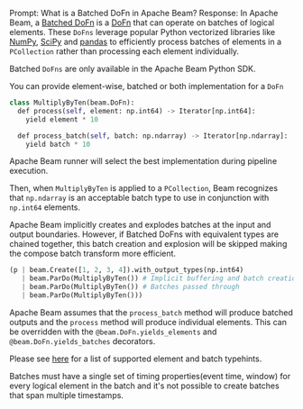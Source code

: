 Prompt:
What is a Batched DoFn in Apache Beam?
Response:
In Apache Beam, a [Batched DoFn](https://beam.apache.org/documentation/programming-guide/#batched-dofns) is a [DoFn](https://beam.apache.org/documentation/programming-guide/#pardo) that can operate on batches of logical elements. These `DoFns` leverage popular Python vectorized libraries like [NumPy](https://numpy.org/), [SciPy](https://scipy.org/) and [pandas](https://pandas.pydata.org/) to efficiently process batches of elements in a `PCollection` rather than processing each element individually.

Batched `DoFns` are only available in the Apache Beam Python SDK.

You can provide element-wise, batched or both implementation for a `DoFn`

```python
class MultiplyByTen(beam.DoFn):
  def process(self, element: np.int64) -> Iterator[np.int64]:
    yield element * 10

  def process_batch(self, batch: np.ndarray) -> Iterator[np.ndarray]:
    yield batch * 10
```
Apache Beam runner will select the best implementation during pipeline execution.

Then, when `MultiplyByTen` is applied to a `PCollection`, Beam recognizes that `np.ndarray` is an acceptable batch type to use in conjunction with `np.int64` elements.

Apache Beam implicitly creates and explodes batches at the input and output boundaries. However, if Batched DoFns with equivalent types are chained together, this batch creation and explosion will be skipped making the compose batch transform more efficient.

```python
(p | beam.Create([1, 2, 3, 4]).with_output_types(np.int64)
   | beam.ParDo(MultiplyByTen()) # Implicit buffering and batch creation
   | beam.ParDo(MultiplyByTen()) # Batches passed through
   | beam.ParDo(MultiplyByTen()))
```

Apache Beam assumes that the `process_batch` method will  produce batched outputs and the `process` method will produce individual elements. This can be overridden with the `@beam.DoFn.yields_elements` and` @beam.DoFn.yields_batches` decorators.

Please see [here](https://beam.apache.org/documentation/programming-guide/#batched-dofn-types) for a list of supported element and batch typehints.

Batches must have a single set of timing properties(event time, window) for every logical element in the batch and it's not possible to create batches that span multiple timestamps.  

